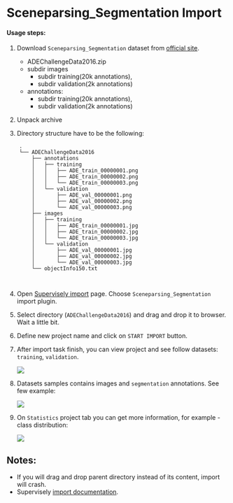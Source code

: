 # Sceneparsing_Segmentation Import

#### Usage steps:
1) Download `Sceneparsing_Segmentation` dataset from [official site](http://sceneparsing.csail.mit.edu/).

   * ADEChallengeData2016.zip
	* subdir images
         * subdir training(20k annotations), 
     	 * subdir validation(2k annotations)		
   	* annotations:
     	 * subdir training(20k annotations), 
     	 * subdir validation(2k annotations)		


2) Unpack archive

3) Directory structure have to be the following:

```	
	.
	└── ADEChallengeData2016	
	    ├── annotations	
	    │   ├── training	
	    │   │   ├── ADE_train_00000001.png	
	    │   │   ├── ADE_train_00000002.png	
	    │   │   └── ADE_train_00000003.png	
	    │   └── validation	
	    │       ├── ADE_val_00000001.png	
	    │       ├── ADE_val_00000002.png	
	    │       └── ADE_val_00000003.png	
	    ├── images	
	    │   ├── training	
	    │   │   ├── ADE_train_00000001.jpg	
	    │   │   ├── ADE_train_00000002.jpg	
	    │   │   └── ADE_train_00000003.jpg	
	    │   └── validation	
	    │       ├── ADE_val_00000001.jpg	
	    │       ├── ADE_val_00000002.jpg	
	    │       └── ADE_val_00000003.jpg	
	    └── objectInfo150.txt	
		
	       
```
 
4) Open [Supervisely import](supervise.ly/import) page. Choose `Sceneparsing_Segmentation` import plugin.
5) Select directory (`ADEChallengeData2016`) and drag and drop it to browser. Wait a little bit.    
6) Define new project name and click on `START IMPORT` button.
7) After import task finish, you can view project and see follow datasets: `training`, `validation`.

    ![](https://i.imgur.com/D6ZSg4c.png)

8) Datasets samples contains images and `segmentation` annotations. See few example:

    ![](https://i.imgur.com/bGt3Jjs.png)
    

9) On `Statistics` project tab you can get more information, for example - class distribution:

    ![](https://i.imgur.com/Rs3hOjf.png)
    
## Notes:
* If you will drag and drop parent directory instead of its content, import will crash.
* Supervisely [import documentation](https://docs.supervise.ly/import/).
